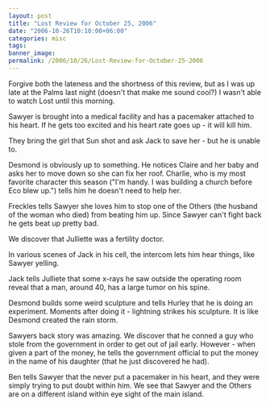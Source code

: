 ```yaml
---
layout: post
title: "Lost Review for October 25, 2006"
date: "2006-10-26T10:10:00+06:00"
categories: misc 
tags: 
banner_image: 
permalink: /2006/10/26/Lost-Review-for-October-25-2006
---
```


Forgive both the lateness and the shortness of this review, but as I was up late at the Palms last night (doesn't that make me sound cool?) I wasn't able to watch Lost until this morning.

Sawyer is brought into a medical facility and has a pacemaker attached to his heart. If he gets too excited and his heart rate goes up - it will kill him.

They bring the girl that Sun shot and ask Jack to save her - but he is unable to.

Desmond is obviously up to something. He notices Claire and her baby and asks her to move down so she can fix her roof. Charlie, who is my most favorite character this season ("I'm handy. I was building a church before Eco blew up.") tells him he doesn't need to help her. 

Freckles tells Sawyer she loves him to stop one of the Others (the husband of the woman who died) from beating him up. Since Sawyer can't fight back he gets beat up pretty bad. 

We discover that Julliette was a fertility doctor. 

In various scenes of Jack in his cell, the intercom lets him hear things, like Sawyer yelling. 

Jack tells Julliete that some x-rays he saw outside the operating room reveal that a man, around 40, has a large tumor on his spine. 

Desmond builds some weird sculpture and tells Hurley that he is doing an experiment. Moments after doing it - lightning strikes his sculpture. It is like Desmond created the rain storm. 

Sawyers back story was amazing. We discover that he conned a guy who stole from the government in order to get out of jail early. However - when given a part of the money, he tells the government official to put the money in the name of his daughter (that he just discovered he had). 

Ben tells Sawyer that the never put a pacemaker in his heart, and they were simply trying to put doubt within him. We see that Sawyer and the Others are on a different island within eye sight of the main island.